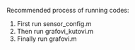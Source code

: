 Recommended process of running codes:
1. First run sensor_config.m
2. Then run grafovi_kutovi.m
3. Finally run grafovi.m
